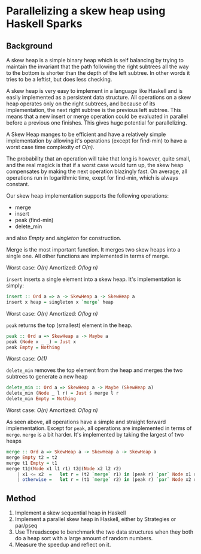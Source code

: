 
# Parallelizing a skew heap using Haskell Sparks

## Background

A skew heap is a simple binary heap which is self balancing
by trying to maintain the invariant that the path following the right
subtrees all the way to the bottom is shorter than the depth of the left
subtree. In other words it tries to be a leftist, but does less checking.

A skew heap is very easy to implement in a language like Haskell and is
easily implemented as a persistent data structure. All operations on a skew
heap operates only on the right subtrees, and because of its implementation,
the next right subtree is the previous left subtree. This means that a new insert
or merge operation could be evaluated in parallel before a previous one
finishes. This gives huge potential for parallelizing.



A Skew Heap manges to be efficient and have a relatively simple
implementation by allowing it's operations (except for find-min)
to have a worst case time complexity of *O(n)*.

The probability that an operation will take that long is however,
quite small, and the real magick is that if a worst case would turn up,
the skew heap compensates by making the next operation blazingly fast.
On average, all operations run in logarithmic time, exept for find-min,
which is always constant.

Our skew heap implementation supports the following operations:

* merge
* insert
* peak (find-min)
* delete_min

and also *Empty* and *singleton* for construction.

Merge is the most important function. It merges two skew heaps into a single one.
All other functions are implemented in terms of merge.

Worst case: *O(n)*
Amortized: *O(log n)*

`insert` inserts a single element into a skew heap. It's implementation is simply:

```haskell
insert :: Ord a => a -> SkewHeap a -> SkewHeap a
insert x heap = singleton x `merge` heap
```

Worst case: *O(n)*
Amortized: *O(log n)*

`peak` returns the top (smallest) element in the heap.

```haskell
peak :: Ord a => SkewHeap a -> Maybe a
peak (Node x _ _) = Just x
peak Empty = Nothing
```

Worst case: *O(1)*

`delete_min` removes the top element from the heap and merges
the two subtrees to generate a new heap

```haskell
delete_min :: Ord a => SkewHeap a -> Maybe (SkewHeap a)
delete_min (Node _ l r) = Just $ merge l r
delete_min Empty = Nothing
```

Worst case: *O(n)*
Amortized: *O(log n)*

As seen above, all operations have a simple and straight forward implementation.
Except for `peak`, all operations are implemented in terms of `merge`.
`merge` is a bit harder.
It's implemented by taking the largest of two heaps 

```haskell
merge :: Ord a => SkewHeap a -> SkewHeap a -> SkewHeap a
merge Empty t2 = t2
merge t1 Empty = t1
merge t1@(Node x1 l1 r1) t2@(Node x2 l2 r2)
    | x1 <= x2  =   let r = (t2 `merge` r1) in (peak r) `par` Node x1 r l1
    | otherwise =   let r = (t1 `merge` r2) in (peak r) `par` Node x2 r l2
```



## Method
1. Implement a skew sequential heap in Haskell
2. Implement a parallel skew heap in Haskell, either by Strategies
or par/pseq
3. Use Threadscope to benchmark the two data structures when they both do a
heap sort with a large amount of random numbers.
4. Measure the speedup and reflect on it.

